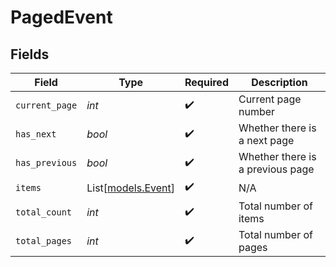 # PagedEvent


## Fields

| Field                                    | Type                                     | Required                                 | Description                              |
| ---------------------------------------- | ---------------------------------------- | ---------------------------------------- | ---------------------------------------- |
| `current_page`                           | *int*                                    | :heavy_check_mark:                       | Current page number                      |
| `has_next`                               | *bool*                                   | :heavy_check_mark:                       | Whether there is a next page             |
| `has_previous`                           | *bool*                                   | :heavy_check_mark:                       | Whether there is a previous page         |
| `items`                                  | List[[models.Event](../models/event.md)] | :heavy_check_mark:                       | N/A                                      |
| `total_count`                            | *int*                                    | :heavy_check_mark:                       | Total number of items                    |
| `total_pages`                            | *int*                                    | :heavy_check_mark:                       | Total number of pages                    |
